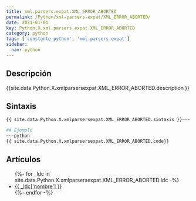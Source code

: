 ```yaml
---
title: xml.parsers.expat.XML_ERROR_ABORTED
permalink: /Python/xml-parsers-expat/XML_ERROR_ABORTED/
date: 2021-01-01
key: Python.X.xml.parsers.expat.XML_ERROR_ABORTED
category: python
tags: ['constante python', 'xml-parsers-expat']
sidebar: 
  nav: python
---
```


## Descripción
{{site.data.Python.X.xmlparsersexpat.XML_ERROR_ABORTED.description }}

## Sintaxis
~~~python
{{ site.data.Python.X.xmlparsersexpat.XML_ERROR_ABORTED.sintaxis }}~~~

## Ejemplo
~~~python
{{ site.data.Python.X.xmlparsersexpat.XML_ERROR_ABORTED.code}}
~~~

## Artículos
<ul>
{%- for _ldc in site.data.Python.X.xmlparsersexpat.XML_ERROR_ABORTED.ldc -%}
   <li>
       <a href="{{_ldc['url'] }}">{{ _ldc['nombre'] }}</a>
   </li>
{%- endfor -%}
</ul>
